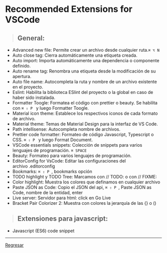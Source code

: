 # Recommended Extensions for VSCode

>## General:

* Advanced new file: Permite crear un archivo desde cualquier ruta.```⌘ ⌥ N```
* Auto close tag: Cierra automáticamente una etiqueta creada.
* Auto import: Importa automáticamente una dependencia o componente definido.
* Auto rename tag: Renombra una etiqueta desde la modificación de su apertura.
* Auto file name: Autocompleta la ruta y nombre de un archivo existente en el proyecto.
* Eslint: Habilita la biblioteca ESlint del proyecto o la global en caso de haber sido instalada.
* Formatter Toogle: Formatea el código con prettier o beauty. Se habilita con ```⌘ ⇧ P ``` y luego Formatter Toogle.
* Material icon theme: Establece los respectivos iconos de cada formato de archivo.
* Material theme: Temas de Material Design para la interfaz de VS Code.
* Path intellisense: Autocompleta nombre de archivos.
* Prettier code formatter: Formateo de código Javascript, Typescript o CSS. ```⌘ ⇧ P ``` y luego Format Document.
* VSCode essentials snippets: Colección de snippets para varios lenguajes de programación. ```⌘ SPACE ```
* Beauty: Formateo para varios lenguajes de programación.
* EditorConfig for VsCode: Editar las configuraciones del archivo .editorconfig
* Bookmarks: ```⌘ ⇧ P ```, bookmarks opción
* TODO highlight y TODO Tree: Marcamos con // TODO: o con // FIXME:
* Color highlight: Muestra los colores que definamos en cualquier archivo
* Paste JSON as Code: Copio el JSON del api, ```⌘ ⇧ P ```, Paste JSON as Code, nombre de la entidad, enter
* Live server: Servidor para html: click en Go Live
* Bracket Pair Colorizer 2: Muestra con colores la jerarquía de las {} o ()

>## Extensiones para javascript:

* Javascript (ES6) code snippet

***

<a href="./README.md">Regresar</a>
